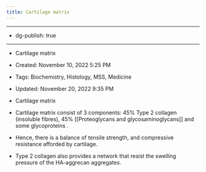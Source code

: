 ```yaml
---
title: Cartilage matrix
---
```


- --

- dg-publish: true

- --

- Cartilage matrix

- Created: November 10, 2022 5:25 PM

- Tags: Biochemistry, Histology, MSS, Medicine

- Updated: November 20, 2022 9:35 PM

- Cartilage matrix

- Cartilage matrix consist of 3 components: 45% Type 2 collagen (insoluble fibres), 45% [[Proteoglycans and glycosaminoglycans]] and some glycoproteins .

- Hence, there is a balance of tensile strength, and compressive resistance afforded by cartilage.

- Type 2 collagen also provides a network that resist the swelling pressure of the HA-aggrecan aggregates.
